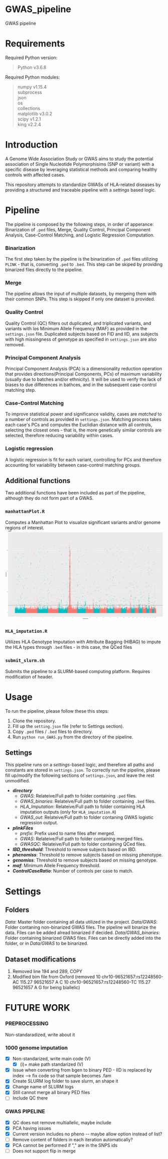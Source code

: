# GWAS_pipeline
GWAS pipeline 

# Requirements
Required Python version:
> Python v3.6.8 

Required Python modules:
> numpy v1.15.4 <br>
> subprocess <br>
> json <br>
> os <br>
> collections <br>
> matplotlib v3.0.2 <br>
> scipy v1.2.1 <br>
> king v2.2.4 <br>

# Introduction 
A Genome Wide Association Study or GWAS aims to study the potential association of Single Nucleotide Polymorphisims (SNP or variant) with a specific disease by leveraging statistical methods and comparing healthy controls with affected cases. 

This repository attempts to standardize GWASs of HLA-related diseases by providing a structured and traceable pipeline with a *settings* based logic. 

# Pipeline

The pipeline is composed by the following steps, in order of apperance: Binarization of `.ped` files, Merge, Quality Control, Principal Component Analysis, Case-Control Matching, and Logistic Regression Computation.

### Binarization
The first step taken by the pipeline is the binarization of `.ped` files utilizing `PLINK` - that is, converting `.ped` to `.bed`. This step can be skiped by providing binarized files directly to the pipeline.

### Merge
The pipeline allows the input of multiple datasets, by mergeing them with their common SNPs. This step is skipped if only one dataset is provided. 

### Quality Control 
Quality Control (QC) filters out duplicated, and triplicated variants, and variants with los Minimum Allele Frequency (MAF) as provided in the `settings.json` file. Duplicated subjects based on FID and IID, ans subjects with high missingness of genotype as specified in `settings.json` are also removed. 

### Principal Component Analysis
Principal Component Analysis (PCA) is a dimensionality reduction operation that provides directions(Principal Components, PCs) of maximum variability (usually due to batches and/or ethnicity). It will be used to verify the lack of biases to due differences in bathces, and in the subsequent case-control matching step. 

### Case-Control Matching 
To improve statistical power and significance validity, cases are *matched* to a number of controls as provided in `settings.json`. Matching process takes each case's PCs and computes the Euclidian distance with all controls, selecting the closest ones - that is, the more genetically similar controls are selected, therefore reducing variability within cases.

### Logistic regression
A logistic regression is fit for each variant, controlling for PCs and therefore accounting for variability between case-control matching groups.

## Additional functions
Two additional functions have been included as part of the pipeline, although they do not form part of a GWAS.

### `manhattanPlot.R`
Computes a Manhattan Plot to visualize significant variants and/or genome regions of interest.
![Manhatan Plot](GWAS.png)

### `HLA_imputation.R`
Utilizes HLA Genotype Imputation with Attribute Bagging (HIBAG) to impute the HLA types through `.bed` files - in this case, the QCed files

### `submit_slurm.sh`
Submits the pipeline to a SLURM-based computing platform. Requires modification of header.

# Usage 
To run the pipeline, please follow these this steps:
1. Clone the repository.
2. Fill up the `setting.json` file (refer to Settings section).
3. Copy `.ped` files / `.bed` files to directory.
4. Run `python run_GWAS.py` from the directory of the pipeline.

## Settings
This pipeline runs on a *settings*-based logic, and therefore all paths and constants are stored in `settings.json`. To correctly run the pipeline, please fill up/modify the following sections of `settings.json`, and leave the rest unmodified.
* ***directory***
  * *GWAS*: Relateive/Full path to folder containing `.ped` files.
  * *GWAS_binaries*: Relateive/Full path to folder containing `.bed` files.
  * *HLA_Imputation*: Relateive/Full path to folder containing HLA imputation outputs (only for `HLA_imputation.R`)
  * *GWAS_out*: Relateive/Full path to folder contaning GWAS logistic regression output.
* ***plinkFiles***
  * *prefix*: Prefix used to name files after merged.
  * *GWAS*: Relateive/Full path to folder containing merged files.
  * *GWASQC*: Relateive/Full path to folder containing QCed files.
* ***IBD_threshold***: Threshold to remove subjects based on IBD.
* ***phenomiss***: Threshold to remove subjects based on missing phenotype.
* ***genomiss***: Threshold to remove subjects based on missing genotype.
* ***maf***: Minimum Allele Frequency threshold.
* ***ControlCaseRatio***: Number of controls per case to match.

# Settings

## Folders
_Data_: Master folder containing all data utilized in the project. 
_Data/GWAS_: Folder contaning non-binarized GWAS files. The pipeline will binarize the data. Files can be added alread binarized if decided.
_Data/GWAS\_binaries_: Folder containing binarized GWAS files. Files can be directly added into the folder, or in _Data/GWAS_ to be binarized. 

## Dataset modifications
1. Removed line 194 and 289, COPY
2. Modified bim file from Oxford (removed
10	chr10-96521657:rs12248560-AC	115.27	96521657	A	C
10	chr10-96521657:rs12248560-TC	115.27	96521657	A	G 
for being biallelic)

# FUTURE WORK

### PREPROCESSING 
Non-standaradized, write about it 

### 1000 genome imputation 
- [X] Non-standarized, write main code (V)
  - [X]   (i)+ make path standarized (V)
- [X] Issue when converting from bgen to binary PED - IID is replaced by index --> fix code so that sample becomes .fam
- [X] Create SLURM log folder to save slurm, an shape it
- [X] Change name of SLURM logs
- [X] Still cannot merge all binary PED files
- [ ] Include QC there 

### GWAS PIPELINE
- [X] QC does not remove multiallelic, maybe include
- [X] PCA having issues
- [X] Current version includes no pheno -- maybe allow option instead of list?
- [ ] Remove content of folders in each iteration automatically?
- [X] PCA cannot be performed if "," are in the SNPS ids 
- [ ] Does not support flip in merge